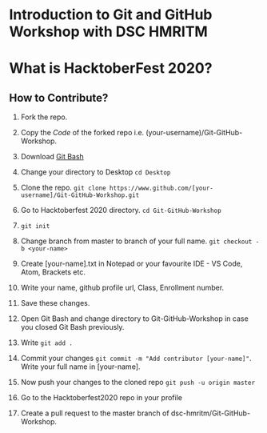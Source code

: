 # Introduction to Git and GitHub Workshop with DSC HMRITM
# What is HacktoberFest 2020?

## How to Contribute?
1. Fork the repo.
2. Copy the _Code_ of the forked repo i.e. (your-username)/Git-GitHub-Workshop.
3. Download [Git Bash](https://git-scm.com/downloads)
4. Change your directory to Desktop ```cd Desktop ```

5. Clone the repo. ``` git clone https://www.github.com/[your-username]/Git-GitHub-Workshop.git ```

6. Go to Hacktoberfest 2020 directory. ``` cd Git-GitHub-Workshop ```

7. ``` git init ```

8. Change branch from master to branch of your full name. ``` git checkout -b <your-name> ```

9. Create [your-name].txt in Notepad or your favourite IDE - VS Code, Atom, Brackets etc.
10. Write your name, github profile url, Class, Enrollment number.
11. Save these changes.
12. Open Git Bash and change directory to Git-GitHub-Workshop in case you closed Git Bash previously. 
13. Write ``` git add . ``` 
14. Commit your changes ``` git commit -m "Add contributor [your-name]" ```. Write your full name in [your-name]. 
15. Now push your changes to the cloned repo ``` git push -u origin master ```
16. Go to the Hacktoberfest2020 repo in your profile 
17. Create a pull request to the master branch of dsc-hmritm/Git-GitHub-Workshop.
